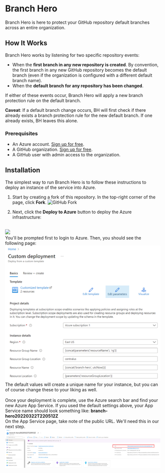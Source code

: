 # Branch Hero

Branch Hero is here to protect your GitHub repository default branches across an entire organization.

## How It Works

Branch Hero works by listening for two specific repository events:
* When the **first branch in any new repository is created**. By convention, the first branch in any new GitHub repository becomes the default branch (even if the organization is configured with a different default branch name).
* When the **default branch for any repository has been changed**.

If either of these events occur, Branch Hero will apply a new branch protection rule on the default branch.

**Caveat**: If a default branch change occurs, BH will first check if there already exists a branch protection rule for the new default branch. If one already exists, BH leaves this alone.

### Prerequisites

* An Azure account. [Sign up for free](https://azure.microsoft.com/en-us/free/).
* A GitHub organization. [Sign up for free](https://github.com/join).
* A GitHub user with admin access to the organization.

## Installation

The simplest way to run Branch Hero is to follow these instructions to deploy an instance of the service into Azure.

1. Start by creating a fork of this repository. In the top-right corner of the page, click **Fork**.
![GitHub Fork](https://docs.github.com/assets/cb-6294/images/help/repository/fork_button.jpg)

2. Next, click the **Deploy to Azure** button to deploy the Azure infrastructure:
<br />
<a href="https://portal.azure.com/#create/Microsoft.Template/uri/https%3A%2F%2Fraw.githubusercontent.com%2Fpstephenson02%2Fbranch-hero%2Fmain%2Fazuredeploy.arm.json" target="_blank">
  <img src="https://aka.ms/deploytoazurebutton"/>
</a>
<br />
You'll be prompted first to login to Azure. Then, you should see the following page:
<img src="azuredeploy.PNG" width="600" />
<br />
The default values will create a unique name for your instance, but you can of course change these to your liking as well.<br /><br />
Once your deployment is complete, use the Azure search bar and find your new Azure App Service. If you used the default settings above, your App Service name should look something like: <b>branch-hero20220322T220512Z</b>
<br />
On the App Service page, take note of the public URL. We'll need this in our next step.
<br />
<img src="appservice.PNG" width="900" />